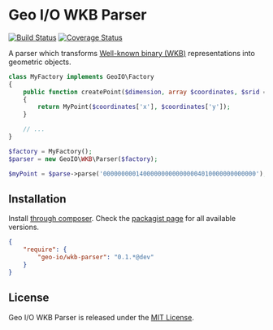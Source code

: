 Geo I/O WKB Parser
==================

[![Build Status](https://travis-ci.org/geo-io/wkb-parser.svg?branch=master)](https://travis-ci.org/geo-io/wkb-parser)
[![Coverage Status](https://img.shields.io/coveralls/geo-io/wkb-parser.svg)](https://coveralls.io/r/geo-io/wkb-parser)

A parser which transforms
[Well-known binary (WKB)](http://en.wikipedia.org/wiki/Well-known_text#Well-known_binary)
representations into geometric objects.

```php
class MyFactory implements GeoIO\Factory
{
    public function createPoint($dimension, array $coordinates, $srid = null)
    {
        return MyPoint($coordinates['x'], $coordinates['y']);
    }

    // ...
}

$factory = MyFactory();
$parser = new GeoIO\WKB\Parser($factory);

$myPoint = $parse->parse('000000000140000000000000004010000000000000'); // POINT(2.0 4.0)
```

Installation
------------

Install [through composer](http://getcomposer.org). Check the
[packagist page](https://packagist.org/packages/geo-io/wkb-parser) for all
available versions.

```json
{
    "require": {
        "geo-io/wkb-parser": "0.1.*@dev"
    }
}
```

License
-------

Geo I/O WKB Parser is released under the [MIT License](LICENSE).
